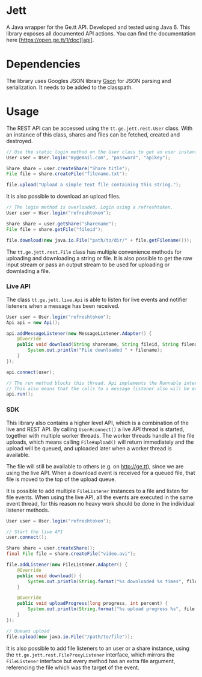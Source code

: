 # Jett

A Java wrapper for the Ge.tt API. Developed and tested using Java 6. This library exposes all documented API actions. You can find the documentation here [https://open.ge.tt/1/doc][api].

# Dependencies

The library uses Googles JSON library [Gson][gson] for JSON parsing and serialization. It needs to be added to the classpath.

# Usage

The REST API can be accessed using the `tt.ge.jett.rest.User` class. With an instance of this class, shares and files can be fetched, created and destroyed.

```Java
// Use the static login method on the User class to get an user instance
User user = User.login("my@email.com", "password", "apikey");

Share share = user.createShare("Share title");
File file = share.createFile("filename.txt");

file.upload("Upload a simple text file containing this string.");
```

It is also possible to download an upload files.

```Java
// The login method is overloaded. Login using a refreshtoken.
User user = User.login("refreshtoken");

Share share = user.getShare("sharename");
File file = share.getFile("fileid");

file.download(new java.io.File("path/to/dir/" + file.getFilename()));
```

The `tt.ge.jett.rest.File` class has multiple convenience methods for uploading and downloading a string or file. It is also possible to get the raw input stream or pass an output stream to be used for uploading or downlading a file.

### Live API

The class `tt.ge.jett.live.Api` is able to listen for live events and notifier listeners when a message has been received.

```Java
User user = User.login("refreshtoken");
Api api = new Api();

api.addMessageListener(new MessageListener.Adapter() {
	@Override
	public void download(String sharename, String fileid, String filename) {
		System.out.println("File downloaded " + filename);
	}
});

api.connect(user);

// The run method blocks this thread. Api implements the Runnable interface, so it can be started in a new Thread.
// This also means that the calls to a message listener also will be executed in that thread.
api.run();
```

### SDK

This library also contains a higher level API, which is a combination of the live and REST API. By calling `User#connect()` a live API thread is started, together with multiple worker threads. The worker threads handle all the file uploads, which means calling `File#upload()` will return immediately and the upload will be queued, and uploaded later when a worker thread is available.

The file will still be available to others (e.g. on http://ge.tt), since we are using the live API. When a download event is received for a queued file, that file is moved to the top of the upload queue.

It is possible to add multiple `FileListener` instances to a file and listen for file events. When using the live API, all the events are executed in the same event thread, for this reason no heavy work should be done in the individual listener methods.

```Java
User user = User.login("refreshtoken");

// Start the live API
user.connect();

Share share = user.createShare();
final File file = share.createFile("video.avi");

file.addListener(new FileListener.Adapter() {
	@Override
	public void download() {
		System.out.println(String.format("%s downloaded %s times", file.getFilename(), file.getDownloads()));
	}

	@Override
	public void uploadProgress(long progress, int percent) {
		System.out.println(String.format("%s upload progress %s", file.getFilename(), percent));
	}
});

// Queues upload
file.upload(new java.io.File("/path/to/file"));
```

It is also possible to add file listeners to an user or a share instance, using the `tt.ge.jett.rest.FileProxyListener` interface, which mirrors the `FileListener` interface but every method has an extra file argument, referencing the file which was the target of the event.

[api]:https://open.ge.tt/1/doc "Ge.tt API documentation"
[gson]:http://code.google.com/p/google-gson/ "GSON"
